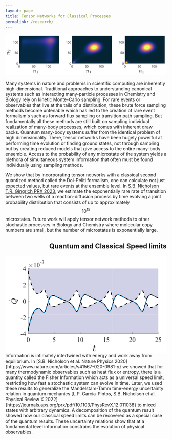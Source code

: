 ```yaml
---
layout: page
title: Tensor Networks for Classical Processes
permalink: /research/
---
```


<script src="https://cdn.mathjax.org/mathjax/latest/MathJax.js?config=TeX-AMS-MML_HTMLorMML" type="text/javascript"></script>

<div class="figure-container-horizontal-full">
    <div class="figure">
         <img src="../images/output.png">
  </div>
</div>

Many systems in nature and problems in scientific computing are inherently high-dimensional.
Traditional approaches to understanding canonical systems such as interacting many-particle processes in Chemistry and Biology rely on kinetic Monte-Carlo sampling.
For rare events or observables that live at the tails of a distribution, these brute force sampling methods become untenable which has led to the creation of rare event formalism's such as forward flux sampling or transition path sampling.
But fundamentally all these methods are still built on sampling individual realization of many-body processes, which comes with inherent draw backs.
Quantum many-body systems suffer from the identical problem of high dimensionality.
There, tensor networks have been hugely powerful at performing time evolution or finding ground states, not through sampling but by creating reduced models that give access to the entire many-body ensemble.
Access to the probability of any microstate of the system yields a plethora of simultaneous system information that often must be found individually using sampling methods.

We show that by incorporating tensor networks with a classical second quantized method called the Doi-Peliti formalism, one can calculate not just expected values, but rare events at the ensemble level.
In [S.B. Nicholson T.R. Gingrich PRX 2023](https://journals.aps.org/prx/abstract/10.1103/PhysRevX.13.041006), we estimate the exponentially rare rate of transition between two wells of a reaction-diffusion process by time evolving a joint probability distribution that consists of up to approximately $$ 10^{15} $$ microstates.
Future work will apply tensor network methods to other stochastic processes in Biology and Chemistry where molecular copy numbers are small, but the number of microstates is exponentially large.

<!-- ## Speed limits -->
<h2 style="text-align: right;">Quantum and Classical Speed limits</h2>
<img src="../images/Just_Qdot.png" style="width:50% height:auto" align="left" />Information is intimately intertwined with energy and work away from equilibrium. In [S.B. Nicholson et al. Nature Physics 2020]{https://www.nature.com/articles/s41567-020-0981-y} we showed that for many thermodynamic observables such as heat flux or entropy, there is a quantity called the Fisher Information which acts as a universal speed limit, restricting how fast a stochastic system can evolve in time. Later, we used these results to generalize the Mandelstam-Tamm time-energy uncertainty relation in quantum mechanics [L.P. Garcia-Pintos, S.B. Nicholson et al. Physical Review X 2022]{https://journals.aps.org/prx/pdf/10.1103/PhysRevX.12.011038} to mixed states with arbitrary dynamics. A decomposition of the quantum result showed how our classical speed limits can be recovered as a special case of the quantum results. These uncertainty relations show that at a fundamental level information constrains the evolution of physical observables.


